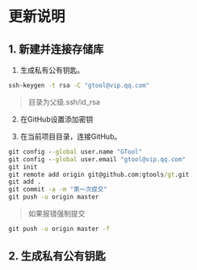 ﻿# 更新说明

## 1. 新建并连接存储库

1. 生成私有公有钥匙。

``` cmd
ssh-keygen -t rsa -C "gtool@vip.qq.com"
```

> 目录为父级.ssh/id_rsa

2. 在GitHub设置添加密钥

3. 在当前项目目录，连接GitHub。

``` cmd
git config --global user.name "GTool"
git config --global user.email "gtool@vip.qq.com"
git init
git remote add origin git@github.com:gtools/gt.git
git add .
git commit -a -m "第一次提交"
git push -u origin master
```

> 如果报错强制提交

``` cmd
git push -u origin master -f
```

## 2. 生成私有公有钥匙


